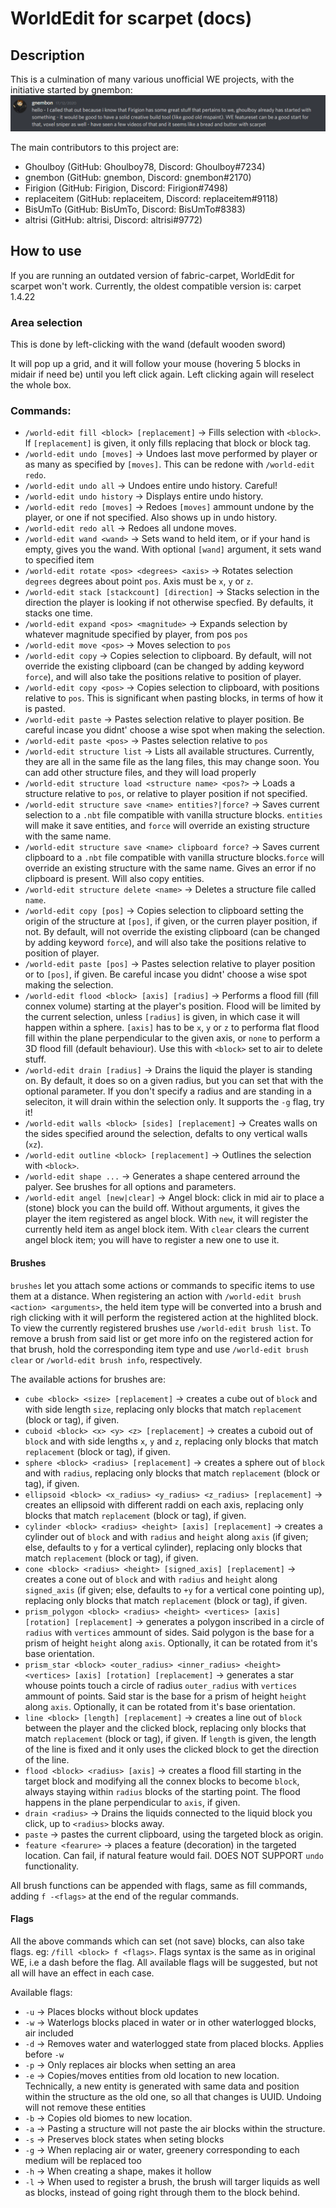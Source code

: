 # WorldEdit for scarpet (docs)

## Description

This is a culmination of many various unofficial WE projects, with the initiative started by gnembon:
![img.png](img.png)

The main contributors to this project are:
 - Ghoulboy     (GitHub: Ghoulboy78, Discord: Ghoulboy#7234)
 - gnembon      (GitHub: gnembon, Discord: gnembon#2170)
 - Firigion     (GitHub: Firigion, Discord: Firigion#7498)
 - replaceitem  (GitHub: replaceitem, Discord: replaceitem#9118)
 - BisUmTo      (GitHub: BisUmTo, Discord: BisUmTo#8383)
 - altrisi	 (GitHub: altrisi, Discord: altrisi#9772)

## How to use

If you are running an outdated version of fabric-carpet, WorldEdit for scarpet won't work. Currently, the oldest compatible
version is: carpet 1.4.22

### Area selection

This is done by left-clicking with the wand (default wooden sword)

It will pop up a grid, and it will follow your mouse (hovering 5 blocks in midair if need be) until you left click again.
Left clicking again will reselect the whole box.

### Commands:
 - `/world-edit fill <block> [replacement]` -> Fills selection with `<block>`. If `[replacement]` is given, it only fills replacing that block or block tag.
 - `/world-edit undo [moves]` -> Undoes last move performed by player or as many as specified by `[moves]`. This can be redone with `/world-edit redo`.
 - `/world-edit undo all` -> Undoes entire undo history. Careful!
 - `/world-edit undo history` -> Displays entire undo history.
 - `/world-edit redo [moves]` -> Redoes `[moves]` ammount undone by the player, or one if not specified. Also shows up in undo history.
 - `/world-edit redo all` -> Redoes all undone moves.
 - `/world-edit wand <wand>` -> Sets wand to held item, or if your hand is empty, gives you the wand. With optional `[wand]` argument, it sets wand to specified item
 - `/world-edit rotate <pos> <degrees> <axis>` -> Rotates selection `degrees` degrees about point `pos`. Axis must be `x`, `y` or `z`.
 - `/world-edit stack [stackcount] [direction]` -> Stacks selection in the direction the player is looking if not otherwise specfied. By defaults, it stacks one time.
 - `/world-edit expand <pos> <magnitude>` -> Expands selection by whatever magnitude specified by player, from pos `pos`
 - `/world-edit move <pos>` -> Moves selection to `pos`
 - `/world-edit copy` -> Copies selection to clipboard. By default, will not override the existing clipboard (can be changed
    by adding keyword `force`), and will also take the positions relative to position of player.
 - `/world-edit copy <pos>` -> Copies selection to clipboard, with positions relative to `pos`. This is significant when 
    pasting blocks, in terms of how it is pasted.
 - `/world-edit paste` -> Pastes selection relative to player position. Be careful incase you didnt' choose a wise spot
    when making the selection.
 - `/world-edit paste <pos>` -> Pastes selection relative to `pos`
 - `/world-edit structure list` -> Lists all available structures. Currently, they are all in the same file as the lang 
    files, this may change soon. You can add other structure files, and they will load properly 
 - `/world-edit structure load <structure name> <pos?>` -> Loads a structure relative to `pos`, or relative to player 
    position if not specified.
 - `/world-edit structure save <name> entities?|force?` -> Saves current selection to a `.nbt` file compatible with vanilla 
    structure blocks. `entities` will make it save entities, and `force` will override an existing structure with the same
    name.
 - `/world-edit structure save <name> clipboard force?` -> Saves current clipboard to a `.nbt` file compatible with vanilla 
    structure blocks.`force` will override an existing structure with the same name. Gives an error if no clipboard is present.
    Will also copy entities.
 - `/world-edit structure delete <name>` -> Deletes a structure file called `name`.
 - `/world-edit copy [pos]` -> Copies selection to clipboard setting the origin of the structure at `[pos]`, if given, or the curren player position, if not. By default, 
   will not override the existing clipboard (can be changed by adding keyword `force`), and will also take the positions relative to position of player.
 - `/world-edit paste [pos]` -> Pastes selection relative to player position or to `[pos]`, if given. Be careful incase you didnt' choose a wise spot making the selection.
 - `/world-edit flood <block> [axis] [radius]` -> Performs a flood fill (fill connex volume) starting at the player's position. Flood will be limited by the current selection, 
    unless `[radius]` is given, in which case it will happen within a sphere. `[axis]` has to be `x`, `y` or `z` to performa flat flood fill within the plane perpendicular to 
    the given axis, or `none` to perform a 3D flood fill (default behaviour). Use this with `<block>` set to air to delete stuff.
 - `/world-edit drain [radius]` -> Drains the liquid the player is standing on. By default, it does so on a given radius, but you can set that with the optional parameter. If 
  you don't specify a radius and are standing in a seleciton, it will drain within the selection only. It supports the `-g` flag, try it!
 - `/world-edit walls <block> [sides] [replacement]` -> Creates walls on the sides specified around the selection, defalts to ony vertical walls (`xz`).
 - `/world-edit outline <block> [replacement]` -> Outlines the selection with `<block>`.
 - `/world-edit shape ...` -> Generates a shape centered arround the palyer. See brushes for all options and parameters.
 - `/world-edit angel [new|clear]` -> Angel block: click in mid air to place a (stone) block you can the build off. Without arguments, it gives the player the item registered 
  as angel block. With `new`, it will register the currently held item as angel block item. With `clear` clears the current angel block item; you will have to register a new one
  to use it.

#### Brushes

`brushes` let you attach some actions or commands to specific items to use them at a distance. When registering an action with `/world-edit brush <action> <arguments>`, the held item type will be converted into a brush and righ clicking with it will perform the registered action at the highlited block. To view the currently registered brushes use `/world-edit brush list`. To remove a brush from said list or get more info on the registered action for that brush, hold the corresponding item type and use `/world-edit brush clear` or `/world-edit brush info`, respectively.

The available actions for brushes are:
- `cube <block> <size> [replacement]` -> creates a cube out of `block` and with side length `size`, replacing only blocks that match `replacement` (block or tag), if given.
- `cuboid <block> <x> <y> <z> [replacement]` -> creates a cuboid out of `block` and with side lengths `x`, `y` and `z`, replacing only blocks that match `replacement` (block or tag), if given.
- `sphere <block> <radius> [replacement]` -> creates a sphere out of `block` and with `radius`, replacing only blocks that match `replacement` (block or tag), if given.
- `ellipsoid <block> <x_radius> <y_radius> <z_radius> [replacement]` -> creates an ellipsoid with different raddi on each axis, replacing only blocks that match `replacement` (block or tag), if given.
- `cylinder <block> <radius> <height> [axis] [replacement]` -> creates a cylinder out of `block` and with `radius` and `height` along `axis` (if given; else, defaults to `y` for a vertical cylinder), replacing only blocks that match `replacement` (block or tag), if given.
- `cone <block> <radius> <height> [signed_axis] [replacement]` -> creates a cone out of `block` and with `radius` and `height` along `signed_axis` (if given; else, defaults to `+y` for a vertical cone pointing up), replacing only blocks that match `replacement` (block or tag), if given.
- `prism_polygon <block> <radius> <height> <vertices> [axis] [rotation] [replacement]` -> generates a polygon inscribed in a circle of `radius` with `vertices` ammount of sides. Said polygon is the base for a prism of height `height` along `axis`. Optionally, it can be rotated from it's base orientation.
- `prism_star <block> <outer_radius> <inner_radius> <height> <vertices> [axis] [rotation] [replacement]` -> generates a star whouse points touch a circle of radius `outer_radius` with `vertices` ammount of points. Said star is the base for a prism of height `height` along `axis`. Optionally, it can be rotated from it's base orientation.
- `line <block> [length] [replacement]` -> creates a line out of `block` between the player and the clicked block, replacing only blocks that match `replacement` (block or tag), if given. If `length` is given, the length of the line is fixed and it only uses the clicked block to get the direction of the line.
- `flood <block> <radius> [axis]` -> creates a flood fill starting in the target block and modifying all the connex blocks to become `block`, always staying within `radius` blocks of the starting point. The flood happens in the plane perpendicular to `axis`, if given.
- `drain <radius>` -> Drains the liquids connected to the liquid block you click, up to `<radius>` blocks away.
- `paste` -> pastes the current clipboard, using the targeted block as origin.
- `feature <fearure>` -> places a feature (decoration) in the targeted location. Can fail, if natural feature would fail. DOES NOT SUPPORT `undo` functionality.

All brush functions can be appended with flags, same as fill commands, adding `f -<flags>` at the end of the regular commands.

#### Flags

All the above commands which can set (not save) blocks, can also take flags. eg: `/fill <block> f <flags>`. Flags syntax
is the same as in original WE, i.e a dash before the flag. All available flags will be suggested, but not all will have
an effect in each case.

Available flags:

 - `-u` -> Places blocks without block updates
 - `-w` -> Waterlogs blocks placed in water or in other waterlogged blocks, air included
 - `-d` -> Removes water and waterlogged state from placed blocks. Applies before `-w`
 - `-p` -> Only replaces air blocks when setting an area
 - `-e` -> Copies/moves entities from old location to new location. Technically, a new entity is generated with same data
    and position within the structure as the old one, so all that changes is UUID. Undoing will not remove these entities
 - `-b` -> Copies old biomes to new location.
 - `-a` -> Pasting a structure will not paste the air blocks within the structure.
 - `-s` -> Preserves block states when seting blocks
 - `-g` -> When replacing air or water, greenery corresponding to each medium will be replaced too
 - `-h` -> When creating a shape, makes it hollow
 - `-l` -> When used to register a brush, the brush will targer liquids as well as blocks, instead of going right through them to the block behind.
